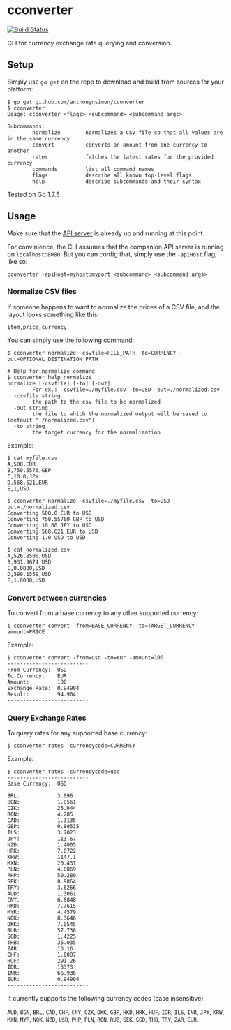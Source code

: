 # cconverter
[![Build Status](https://travis-ci.org/anthonynsimon/cconverter.svg?branch=master)](https://travis-ci.org/anthonynsimon/cconverter) 

CLI for currency exchange rate querying and conversion.

## Setup

Simply use `go get` on the repo to download and build from sources for your platform:

```
$ go get github.com/anthonynsimon/cconverter
$ cconverter
Usage: cconverter <flags> <subcommand> <subcommand args>

Subcommands:
        normalize        normalizes a CSV file so that all values are in the same currency
        convert          converts an amount from one currency to another
        rates            fetches the latest rates for the provided currency
        commands         list all command names
        flags            describe all known top-level flags
        help             describe subcommands and their syntax
```

Tested on Go 1.7.5

## Usage

Make sure that the [API server](https://github.com/anthonynsimon/cconverter-api) is already up and running at this point.

For convinience, the CLI assumes that the companion API server is running on `localhost:8080`. But you can config that, simply use the `-apiHost`
flag, like so: 
```
cconverter -apiHost=myhost:myport <subcommand> <subcommand args>
```

### Normalize CSV files

If someone happens to want to normalize the prices of a CSV file, and the layout looks
something like this:

```
item,price,currency
```

You can simply use the following command:

```
$ cconverter normalize -csvfile=FILE_PATH -to=CURRENCY -out=OPTIONAL_DESTINATION_PATH

# Help for normalize command
$ cconverter help normalize
normalize [-csvfile] [-to] [-out]:
        For ex.: -csvfile=./myfile.csv -to=USD -out=./normalized.csv
  -csvfile string
        the path to the csv file to be normalized
  -out string
        the file to which the normalized output will be saved to (default "./normalized.csv")
  -to string
        the target currency for the normalization
```

Example:

```
$ cat myfile.csv
A,500,EUR
B,750.5576,GBP
C,10.0,JPY
D,568.621,EUR
E,1,USD

$ cconverter normalize -csvfile=./myfile.csv -to=USD -out=./normalized.csv
Converting 500.0 EUR to USD
Converting 750.55760 GBP to USD
Converting 10.00 JPY to USD
Converting 568.621 EUR to USD
Converting 1.0 USD to USD

$ cat normalized.csv
A,526.8500,USD
B,931.9674,USD
C,0.0880,USD
D,599.1559,USD
E,1.0000,USD
```

### Convert between currencies

To convert from a base currency to any other supported currency:

```
$ cconverter convert -from=BASE_CURRENCY -to=TARGET_CURRENCY -amount=PRICE
```
Example:

```
$ cconverter convert -from=usd -to=eur -amount=100
--------------------------
From Currency:  USD
To Currency:    EUR
Amount:         100
Exchange Rate:  0.94904
Result:         94.904
--------------------------
```

### Query Exchange Rates

To query rates for any supported base currency:

```
$ cconverter rates -currencycode=CURRENCY
```
Example:

```
$ cconverter rates -currencycode=usd
--------------------------
Base Currency:  USD

BRL:            3.096
BGN:            1.8561
CZK:            25.644
RON:            4.285
CAD:            1.3135
GBP:            0.80535
ILS:            3.7023
JPY:            113.67
NZD:            1.4005
HRK:            7.0722
KRW:            1147.1
MXN:            20.431
PLN:            4.0869
PHP:            50.289
SEK:            8.9864
TRY:            3.6266
AUD:            1.3061
CNY:            6.8848
HKD:            7.7615
MYR:            4.4579
NOK:            8.3646
DKK:            7.0545
RUB:            57.738
SGD:            1.4225
THB:            35.035
ZAR:            13.16
CHF:            1.0097
HUF:            291.26
IDR:            13373
INR:            66.936
EUR:            0.94904
--------------------------
```

It currently supports the following currency codes (case insensitive):

`AUD`, `BGN`, `BRL`, `CAD`, `CHF`, `CNY`, `CZK`, `DKK`, `GBP`, `HKD`, `HRK`, `HUF`,
`IDR`, `ILS`, `INR`, `JPY`, `KRW`, `MXN`, `MYR`, `NOK`, `NZD`, `USD`, `PHP`, `PLN`,
`RON`, `RUB`, `SEK`, `SGD`, `THB`, `TRY`, `ZAR`, `EUR`.